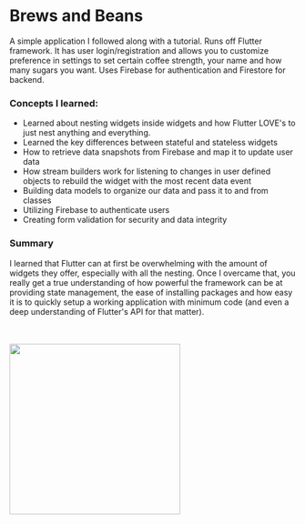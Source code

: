 # Brews and Beans

A simple application I followed along with a tutorial. Runs off Flutter framework. It has user login/registration and allows you to customize preference in settings to set certain coffee strength, your name and how many sugars you want. Uses Firebase for authentication and Firestore for backend.

### Concepts I learned:
- Learned about nesting widgets inside widgets and how Flutter LOVE's to just nest anything and everything.
- Learned the key differences between stateful and stateless widgets
- How to retrieve data snapshots from Firebase and map it to update user data
- How stream builders work for listening to changes in user defined objects to rebuild the widget with the most recent data event
- Building data models to organize our data and pass it to and from classes
- Utilizing Firebase to authenticate users
- Creating form validation for security and data integrity


### Summary
I learned that Flutter can at first be overwhelming with the amount of widgets they offer, especially with all the nesting. Once I overcame that, you really get a true understanding of how powerful the framework can be at providing state management, the ease of installing packages and how easy it is to quickly setup a working application with minimum code (and even a deep understanding of Flutter's API for that matter).

<br>
<br>
<img src="https://i.imgur.com/z509Gjo.png" width="300">
